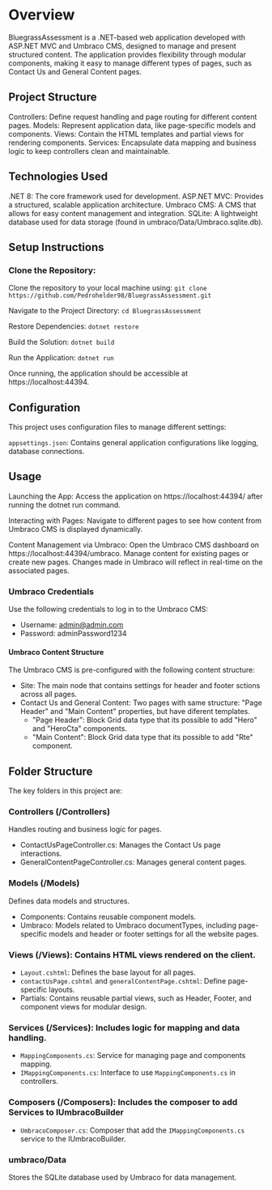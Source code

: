 # Overview

BluegrassAssessment is a .NET-based web application developed with ASP.NET MVC and Umbraco CMS, designed to manage and present structured content.
The application provides flexibility through modular components, making it easy to manage different types of pages, such as Contact Us and General Content pages.

## Project Structure

Controllers: Define request handling and page routing for different content pages.
Models: Represent application data, like page-specific models and components.
Views: Contain the HTML templates and partial views for rendering components.
Services: Encapsulate data mapping and business logic to keep controllers clean and maintainable.

## Technologies Used
.NET 8: The core framework used for development.
ASP.NET MVC: Provides a structured, scalable application architecture.
Umbraco CMS: A CMS that allows for easy content management and integration.
SQLite: A lightweight database used for data storage (found in umbraco/Data/Umbraco.sqlite.db).

## Setup Instructions

### Clone the Repository:

Clone the repository to your local machine using:
`git clone https://github.com/Pedrohelder98/BluegrassAssessment.git`

Navigate to the Project Directory:
`cd BluegrassAssessment`

Restore Dependencies:
`dotnet restore`

Build the Solution:
`dotnet build`

Run the Application:
`dotnet run`

Once running, the application should be accessible at https://localhost:44394.


## Configuration
This project uses configuration files to manage different settings:

`appsettings.json`: Contains general application configurations like logging, database connections.

## Usage

Launching the App: Access the application on https://localhost:44394/ after running the dotnet run command.

Interacting with Pages: Navigate to different pages to see how content from Umbraco CMS is displayed dynamically.

Content Management via Umbraco:
Open the Umbraco CMS dashboard on https://localhost:44394/umbraco.
Manage content for existing pages or create new pages.
Changes made in Umbraco will reflect in real-time on the associated pages.

### Umbraco Credentials
Use the following credentials to log in to the Umbraco CMS:
 - Username: admin@admin.com
 - Password: adminPassword1234

#### Umbraco Content Structure
The Umbraco CMS is pre-configured with the following content structure:

 - Site: The main node that contains settings for header and footer sctions across all pages.
 - Contact Us and General Content: Two pages with same structure: "Page Header" and "Main Content" properties, but have diferent templates.
	- "Page Header": Block Grid data type that its possible to add "Hero" and "HeroCta" components.
	- "Main Content": Block Grid data type that its possible to add "Rte" component.

## Folder Structure

The key folders in this project are:

### Controllers (/Controllers) 
Handles routing and business logic for pages.

 - ContactUsPageController.cs: Manages the Contact Us page interactions.
 - GeneralContentPageController.cs: Manages general content pages.

### Models (/Models) 
Defines data models and structures.

 - Components: Contains reusable component models.
 - Umbraco: Models related to Umbraco documentTypes, including page-specific models and header or footer settings for all the website pages.

### Views (/Views): Contains HTML views rendered on the client.

 - `Layout.cshtml`: Defines the base layout for all pages.
 - `contactUsPage.cshtml` and `generalContentPage.cshtml`: Define page-specific layouts.
 - Partials: Contains reusable partial views, such as Header, Footer, and component views for modular design.

### Services (/Services): Includes logic for mapping and data handling.

 - `MappingComponents.cs`: Service for managing page and components mapping.
 - `IMappingComponents.cs`: Interface to use `MappingComponents.cs` in controllers.

### Composers (/Composers): Includes the composer to add Services to IUmbracoBuilder

 - `UmbracoComposer.cs`: Composer that add the `IMappingComponents.cs` service to the IUmbracoBuilder.

### umbraco/Data 
Stores the SQLite database used by Umbraco for data management.
